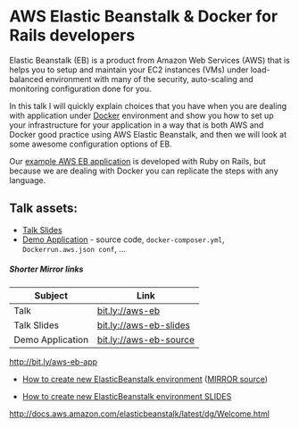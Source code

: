 # AWS Elastic Beanstalk & Docker for Rails developers

Elastic Beanstalk (EB) is a product from Amazon Web Services (AWS)
that is helps you to setup
and maintain your EC2 instances (VMs) under load-balanced environment with
many of the security, auto-scaling and monitoring configuration done for
you.

In this talk I will quickly explain choices that you have when you
are dealing with application under [Docker](https://www.docker.com/what-docker)
environment  and show you how to set up your infrastructure for
your application in a way that is both AWS and Docker good practice
using AWS Elastic Beanstalk, and then we will look at some awesome
configuration options of EB.

Our [example AWS EB application](https://github.com/equivalent/docker_rails_aws_elasticbeanstalk_demmo_app)
is developed with Ruby on Rails, but because we are dealing with Docker
you can replicate the steps with any language.

## Talk assets:


* [Talk Slides](https://docs.google.com/presentation/d/14XwwfX4348fj6mglEo4gksioSDHW00MFN4iB9_-H4KY/edit#slide=id.gffdf33b32_1_60)
* [Demo Application](https://github.com/equivalent/docker_rails_aws_elasticbeanstalk_demmo_app) - source code, `docker-composer.yml`, `Dockerrun.aws.json conf`, ...


##### Shorter Mirror links

Subject          |  Link |
-----------------|-----------------------------------------|
Talk             | [bit.ly://aws-eb](bit.ly://aws-eb) |
Talk Slides      | [bit.ly://aws-eb-slides](bit.ly://aws-eb-slides) |
Demo Application | [bit.ly://aws-eb-source](bit.ly://aws-eb-source) |

http://bit.ly/aws-eb-app

* [How to create new ElasticBeanstalk environment](http://www.eq8.eu/blogs/34-set-up-aws-elastic-beanstalk) ([MIRROR source](https://github.com/equivalent/scrapbook2/blob/master/archive/blogs/2016-11-set-up-aws-elastic-beanstalk-demo.md))


* [How to create new ElasticBeanstalk environment SLIDES](https://docs.google.com/presentation/d/1cMx3SL6cfQy-oKDgxLprpgPTBjOG4gN-F8AXDgP-3Tc/edit?usp=sharing)



http://docs.aws.amazon.com/elasticbeanstalk/latest/dg/Welcome.html
